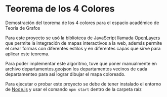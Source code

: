 # Teorema de los 4 Colores
Demostración del teorema de los 4 colores para el espacio académico de Teoría de Grafos

Para este proyecto se usó la biblioteca de JavaScript llamada [OpenLayers](https://openlayers.org/ "Open Layers") que permite la integración de mapas interactivos a la web, además permite el crear formas con diferentes estilos y en diferentes capas que sirve para aplicar este teorema.

Para poder implementar este algoritmo, tuve que poner manualmente en archivo departamentos.geojson los departamentos vecinos de cada departamenteo para así lograr dibujar el mapa coloreado.  

Para ejecutar o probar este proyecto se debe de tener instalado el entorno de [Node.js](https://nodejs.org/en) y usar el comando ```npm start``` dentro de la carpeta raíz
